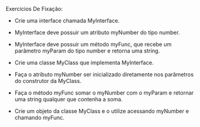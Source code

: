 Exercicios De Fixação:

* Crie uma interface chamada MyInterface.

* MyInterface deve possuir um atributo myNumber do tipo number.

* MyInterface deve possuir um método myFunc, 
que recebe um parâmetro myParam do tipo number e retorna uma string.

* Crie uma classe MyClass que implementa MyInterface.

* Faça o atributo myNumber ser inicializado diretamente 
nos parâmetros do construtor da MyClass.

* Faça o método myFunc somar o myNumber com o myParam 
e retornar uma string qualquer que contenha a soma.

* Crie um objeto da classe MyClass e o utilize acessando myNumber e chamando myFunc.